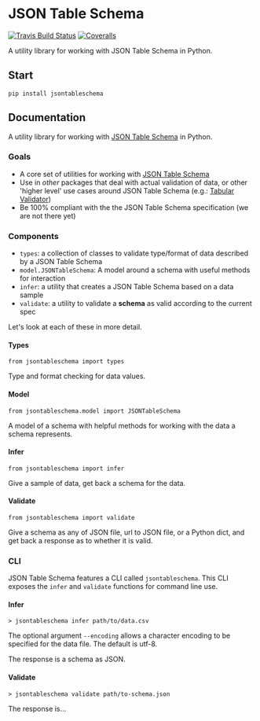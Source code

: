 # JSON Table Schema

[![Travis Build Status](https://travis-ci.org/okfn/jsontableschema-py.svg?branch=master)](https://travis-ci.org/okfn/jsontableschema-py)
[![Coveralls](http://img.shields.io/coveralls/okfn/jsontableschema-py.svg?branch=master)](https://coveralls.io/r/okfn/jsontableschema-py?branch=master)

A utility library for working with JSON Table Schema in Python.


## Start

```
pip install jsontableschema
```

## Documentation

A utility library for working with [JSON Table Schema](http://dataprotocols.org/json-table-schema/) in Python.

### Goals

* A core set of utilities for working with [JSON Table Schema](http://dataprotocols.org/json-table-schema/)
* Use in *other* packages that deal with actual validation of data, or other 'higher level' use cases around JSON Table Schema (e.g.: [Tabular Validator](https://github.com/okfn/tabular-validator))
* Be 100% compliant with the the JSON Table Schema specification (we are not there yet)


### Components

* `types`: a collection of classes to validate type/format of data described by a JSON Table Schema
* `model.JSONTableSchema`: A model around a schema with useful methods for interaction
* `infer`: a utility that creates a JSON Table Schema based on a data sample
* `validate`: a utility to validate a **schema** as valid according to the current spec

Let's look at each of these in more detail.

#### Types

```
from jsontableschema import types
```

Type and format checking for data values.

#### Model

```
from jsontableschema.model import JSONTableSchema
```

A model of a schema with helpful methods for working with the data a schema represents.

#### Infer

```
from jsontableschema import infer
```

Give a sample of data, get back a schema for the data.

#### Validate

```
from jsontableschema import validate
```

Give a schema as any of JSON file, url to JSON file, or a Python dict, and get back a response as to whether it is valid.

### CLI

JSON Table Schema features a CLI called `jsontableschema`. This CLI exposes the `infer` and `validate` functions for command line use.

#### Infer

```
> jsontableschema infer path/to/data.csv
```

The optional argument `--encoding` allows a character encoding to be specified for the data file. The default is utf-8.

The response is a schema as JSON. 

#### Validate

```
> jsontableschema validate path/to-schema.json
```

The response is...
